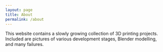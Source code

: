 ```yaml
---
layout: page
title: About
permalink: /about
---
```


This website contains a slowly growing collection of 3D printing projects. Included are pictures of various development stages, Blender modelling, and many failures.
